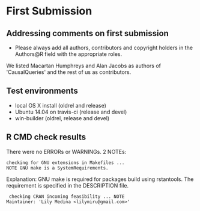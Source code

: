 # First Submission
## Addressing comments on first submission 

- Please always add all authors, contributors and copyright holders in the
Authors@R field with the appropriate roles.

We listed Macartan Humphreys and Alan Jacobs as authors of 'CausalQueries' and the rest of us as contributors.

 

## Test environments

* local OS X install (oldrel and release)
* Ubuntu 14.04 on travis-ci (release and devel)
* win-builder (oldrel, release and devel) 


## R CMD check results

There were no ERRORs or WARNINGs. 2 NOTEs:
```
checking for GNU extensions in Makefiles ... 
NOTE GNU make is a SystemRequirements.
```
Explanation: GNU make is required for packages build using rstantools. The requirement is specified in the DESCRIPTION file.

```
 checking CRAN incoming feasibility ... NOTE
Maintainer: 'Lily Medina <lilymiru@gmail.com>'
```





